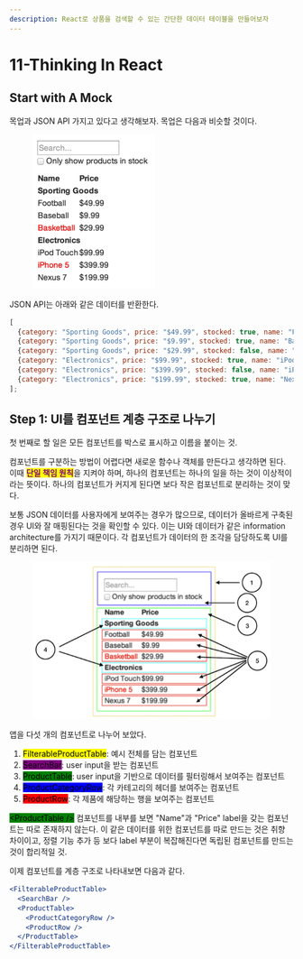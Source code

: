```yaml
---
description: React로 상품을 검색할 수 있는 간단한 데이터 테이블을 만들어보자
---
```


# 11-Thinking In React

## Start with A Mock

목업과 JSON API 가지고 있다고 생각해보자. 목업은 다음과 비슷할 것이다.

<figure><img src="../.gitbook/assets/image (4).png" alt=""><figcaption></figcaption></figure>

JSON API는 아래와 같은 데이터를 반환한다.

```jsx
[
  {category: "Sporting Goods", price: "$49.99", stocked: true, name: "Football"},
  {category: "Sporting Goods", price: "$9.99", stocked: true, name: "Baseball"},
  {category: "Sporting Goods", price: "$29.99", stocked: false, name: "Basketball"},
  {category: "Electronics", price: "$99.99", stocked: true, name: "iPod Touch"},
  {category: "Electronics", price: "$399.99", stocked: false, name: "iPhone 5"},
  {category: "Electronics", price: "$199.99", stocked: true, name: "Nexus 7"}
];
```

## Step 1: UI를 컴포넌트 계층 구조로 나누기

첫 번째로 할 일은 모든 컴포넌트를 박스로 표시하고 이름을 붙이는 것.

컴포넌트를 구분하는 방법이 어렵다면 새로운 함수나 객체를 만든다고 생각하면 된다. 이때 <mark style="color:purple;">**단일 책임 원칙**</mark>을 지켜야 하며, 하나의 컴포넌트는 하나의 일을 하는 것이 이상적이라는 뜻이다. 하나의 컴포넌트가 커지게 된다면 보다 작은 컴포넌트로 분리하는 것이 맞다.

보통 JSON 데이터를 사용자에게 보여주는 경우가 많으므로, 데이터가 올바르게 구축된 경우 UI와 잘 매핑된다는 것을 확인할 수 있다. 이는 UI와 데이터가 같은 information architecture를 가지기 때문이다. 각 컴포넌트가 데이터의 한 조각을 담당하도록 UI를 분리하면 된다.

<figure><img src="../.gitbook/assets/image (5).png" alt=""><figcaption></figcaption></figure>

앱을 다섯 개의 컴포넌트로 나누어 보았다.

1. <mark style="background-color:yellow;">FilterableProductTable</mark>: 예시 전체를 담는 컴포넌트
2. <mark style="background-color:purple;">SearchBar</mark>: user input을 받는 컴포넌트
3. <mark style="background-color:green;">ProductTable</mark>: user input을 기반으로 데이터를 필터링해서 보여주는 컴포넌트
4. <mark style="background-color:blue;">ProductCategoryRow</mark>: 각 카테고리의 헤더를 보여주는 컴포넌트
5. <mark style="background-color:red;">ProductRow</mark>: 각 제품에 해당하는 행을 보여주는 컴포넌트

<mark style="background-color:green;">\<ProductTable /></mark> 컴포넌트를 내부를 보면 "Name"과 "Price" label을 갖는 컴포넌트는 따로 존재하지 않는다. 이 같은 데이터를 위한 컴포넌트를 따로 만드는 것은 취향 차이이고, 정렬 기능 추가 등 보다 label 부분이 복잡해진다면 독립된 컴포넌트를 만드는 것이 합리적일 것.

이제 컴포넌트를 계층 구조로 나타내보면 다음과 같다.

```jsx
<FilterableProductTable>
  <SearchBar />
  <ProductTable>
    <ProductCategoryRow />
    <ProductRow />
  </ProductTable>
</FilterableProductTable>
```

